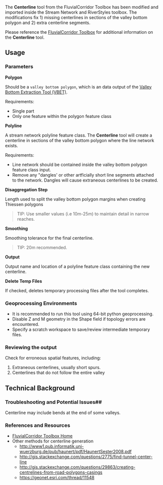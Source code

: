 The **Centerline** tool from the FluvialCorridor Toolbox has been modified and imported inside the Stream Network and RiverStyles toolbox. The modifications fix 1) missing centerlines in sections of the valley bottom polygon and 2) extra centerline segments.

Please reference the [FluvialCorridor Toolbox](http://www.sciencedirect.com/science/article/pii/S0169555X14002219) for additional information on the **Centerline** tool.

## Usage

### Parameters
**Polygon**

Should be a `valley bottom polygon`, which is an data output of the [Valley Bottom Extraction Tool (VBET)](https://bitbucket.org/jtgilbert/riparian-condition-assessment-tools/wiki/Tool_Documentation/VBET).

Requirements:

* Single part
* Only one feature within the polygon feature class

**Polyline**

A stream network polyline feature class. The **Centerline** tool will create a centerline in sections of the valley bottom polygon where the line network exists.

Requirements:

* Line network should be contained inside the valley bottom polygon feature class input.
* Remove any "dangles' or other artficially short line segments attached to the network. Dangles will cause extraneous centerlines to be created. 

**Disaggregation Step**

Length used to split the valley bottom polygon margins when creating Thiessen polygons

> TIP: Use smaller values (i.e 10m-25m) to maintain detail in narrow reaches.

**Smoothing**

Smoothing tolerance for the final centerline. 

> TIP: 20m recommended.

**Output**

Output name and location of a polyline feature class containing the new centerline.

**Delete Temp Files**

If checked, deletes temporary processing files after the tool completes.

### Geoprocessing Environments

* It is recommended to run this tool using 64-bit python geoprocessing.
* Disable Z and M geometry in the Shape field if topology errors are encountered.
* Specify a scratch workspace to save/review intermediate temporary files.

### Reviewing the output

Check for erroneous spatial features,  including:

1. Extraneous centerlines, usually short spurs.
2. Centerlines that do not follow the entire valley

## Technical Background
### Troubleshooting and Potential Issues##
Centerline may include bends at the end of some valleys.

### References and Resources

* [FluvialCorridor Toolbox Home](http://umrevs-isig.fr/spip.php?rubrique164)
* Other methods for centerline generation
	* http://www1.pub.informatik.uni-wuerzburg.de/pub/haunert/pdf/HaunertSester2008.pdf
	* http://gis.stackexchange.com/questions/2775/find-tunnel-center-line
	* http://gis.stackexchange.com/questions/29863/creating-centrelines-from-road-polygons-casings
	* https://geonet.esri.com/thread/11548